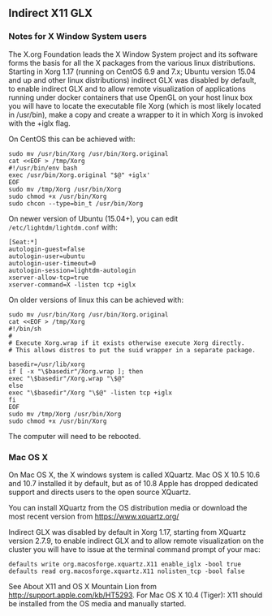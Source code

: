 ## Indirect X11 GLX

### Notes for X Window System users

The X.org Foundation leads the X Window System project and its software forms the basis for all the X packages from the various linux distributions. Starting in Xorg 1.17 (running on CentOS 6.9 and 7.x; Ubuntu version 15.04 and up and other linux distributions) indirect GLX was disabled by default, to enable indirect GLX and to allow remote visualization of applications running under docker containers that use OpenGL on your host linux box you will have to locate the executable file Xorg (which is most likely located in /usr/bin), make a copy and create a wrapper to it in which Xorg is invoked with the +iglx flag.

On CentOS this can be achieved with:

    sudo mv /usr/bin/Xorg /usr/bin/Xorg.original
    cat <<EOF > /tmp/Xorg
    #!/usr/bin/env bash
    exec /usr/bin/Xorg.original "$@" +iglx'
    EOF
    sudo mv /tmp/Xorg /usr/bin/Xorg
    sudo chmod +x /usr/bin/Xorg
    sudo chcon --type=bin_t /usr/bin/Xorg

On newer version of Ubuntu (15.04+), you can edit `/etc/lightdm/lightdm.conf` with:

    [Seat:*]
    autologin-guest=false
    autologin-user=ubuntu
    autologin-user-timeout=0
    autologin-session=lightdm-autologin
    xserver-allow-tcp=true
    xserver-command=X -listen tcp +iglx

On older versions of linux this can be achieved with:

    sudo mv /usr/bin/Xorg /usr/bin/Xorg.original
    cat <<EOF > /tmp/Xorg
    #!/bin/sh
    #
    # Execute Xorg.wrap if it exists otherwise execute Xorg directly.
    # This allows distros to put the suid wrapper in a separate package.

    basedir=/usr/lib/xorg
    if [ -x "\$basedir"/Xorg.wrap ]; then
    exec "\$basedir"/Xorg.wrap "\$@"
    else
    exec "\$basedir"/Xorg "\$@" -listen tcp +iglx
    fi
    EOF
    sudo mv /tmp/Xorg /usr/bin/Xorg
    sudo chmod +x /usr/bin/Xorg

The computer will need to be rebooted.

### Mac OS X

On Mac OS X, the X windows system is called XQuartz. Mac OS X 10.5 10.6 and 10.7 installed it by default, but as of 10.8 Apple has dropped dedicated support and directs users to the open source XQuartz. 

You can install XQuartz from the OS distribution media or download the most recent version from https://www.xquartz.org/

Indirect GLX was disabled by default in Xorg 1.17, starting from XQuartz version 2.7.9, to enable indirect GLX and to allow remote visualization on the cluster you will have to issue at the terminal command prompt of your mac:

    defaults write org.macosforge.xquartz.X11 enable_iglx -bool true
    defaults read org.macosforge.xquartz.X11 nolisten_tcp -bool false

See About X11 and OS X Mountain Lion from http://support.apple.com/kb/HT5293.
For Mac OS X 10.4 (Tiger): X11 should be installed from the OS media and manually started.

